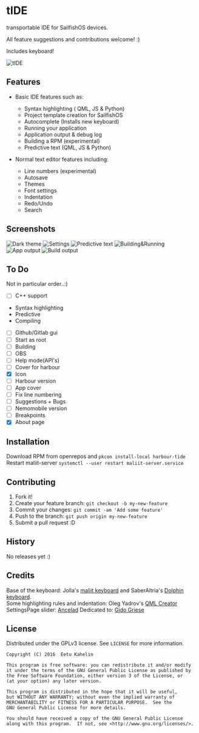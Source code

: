  
# tIDE

transportable IDE for SailfishOS devices.

All feature suggestions and contributions welcome! :)

Includes keyboard!

![tIDE](https://github.com/eekkelund/harbour-tIDE/blob/devel/tide/icons/128x128/harbour-tide.png?raw=true "tIDE")


## Features

* Basic IDE features such as:
  * Syntax highlighting ( QML, JS & Python)
  * Project template creation for SailfishOS
  * Autocomplete (Installs new keyboard)
  * Running your application
  * Application output & debug log
  * Building a RPM (experimental)
  * Predictive text (QML, JS & Python)

* Normal text editor features including:
  * Line numbers (experimental)
  * Autosave
  * Themes
  * Font settings
  * Indentation
  * Redo/Undo
  * Search

## Screenshots

![Dark theme](https://cloud.githubusercontent.com/assets/11635400/21082871/471aff54-bfed-11e6-8a35-63c3fbb066a8.png "Dark theme in editor")
![Settings](https://cloud.githubusercontent.com/assets/11635400/21082870/471a3cfe-bfed-11e6-8792-a330cea85d68.png "Settings")
![Predictive text](https://cloud.githubusercontent.com/assets/11635400/21082873/471b61d8-bfed-11e6-9a6e-c328f6371804.png "Predictive text")
![Building&Running](https://cloud.githubusercontent.com/assets/11635400/21082872/471b3bb8-bfed-11e6-85da-31bc6aa4f333.png "Building & Running")
![App output](https://cloud.githubusercontent.com/assets/11635400/21133077/c1fb2ef0-c11f-11e6-869b-facc0689d669.png "App output")
![Build output](https://cloud.githubusercontent.com/assets/11635400/21133076/c1fa9ee0-c11f-11e6-9d8b-588c3f4b6780.png "Build output")
  
## To Do

Not in particular order..:)

- [ ]  C++ support
  * Syntax highlighting
  * Predictive
  * Compiling

- [ ] Github/Gitlab gui
- [ ] Start as root
- [ ] Building
- [ ] OBS
- [ ] Help mode(API's)
- [ ] Cover for harbour
- [X] Icon
- [ ] Harbour version
- [ ] App cover
- [ ] Fix line numbering
- [ ] Suggestions + Bugs
- [ ] Nemomobile version
- [ ] Breakpoints
- [X] About page

## Installation

Download RPM from openrepos and `pkcon install-local harbour-tide`  
Restart maliit-server `systemctl --user restart maliit-server.service` 

## Contributing

1. Fork it!
2. Create your feature branch: `git checkout -b my-new-feature`
3. Commit your changes: `git commit -am 'Add some feature'`
4. Push to the branch: `git push origin my-new-feature`
5. Submit a pull request :D

## History

No releases yet :)

## Credits

Base of the keyboard: Jolla's [maliit keyboard](https://github.com/maliit) and SaberAltria's [Dolphin keyboard](https://github.com/SaberAltria/harbour-dolphin-keyboard).  
Some highlighting rules and indentation: Oleg Yadrov's [QML Creator](https://github.com/olegyadrov/qmlcreator)  
SettingsPage slider: [Ancelad](https://github.com/Ancelad)
Dedicated to: [Gido Griese](https://talk.maemo.org/member.php?u=60993)

## License

Distributed under the GPLv3 license. See ``LICENSE`` for more information.
    
    Copyright (C) 2016  Eetu Kahelin

    This program is free software: you can redistribute it and/or modify
    it under the terms of the GNU General Public License as published by
    the Free Software Foundation, either version 3 of the License, or
    (at your option) any later version.

    This program is distributed in the hope that it will be useful,
    but WITHOUT ANY WARRANTY; without even the implied warranty of
    MERCHANTABILITY or FITNESS FOR A PARTICULAR PURPOSE.  See the
    GNU General Public License for more details.

    You should have received a copy of the GNU General Public License
    along with this program.  If not, see <http://www.gnu.org/licenses/>.
